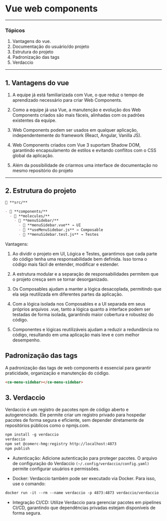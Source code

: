 # Vue web components

---

### Tópicos

1. Vantagens do vue.
2. Documentação do usuário/do projeto
3. Estrutura do projeto
4. Padronização das tags
5. Verdaccio

---

## 1. Vantagens do vue

1. A equipe já está familiarizada com Vue, o que reduz o tempo de aprendizado necessário para criar Web Components.

2. Como a equipe já usa Vue, a manutenção e evolução dos Web Components criados são mais fáceis, alinhadas com os padrões existentes da equipe.

3. Web Components podem ser usados em qualquer aplicação, independentemente do framework (React, Angular, Vanilla JS).

4. Web Components criados com Vue 3 suportam Shadow DOM, garantindo encapsulamento de estilos e evitando conflitos com o CSS global da aplicação.

5. Além da possibilidade de criarmos uma interface de documentação no mesmo repositório do projeto

---

## 2. Estrutura do projeto

```markdown
🌲 **src/**

- 📁 **components/**
  - 📁 **molecules/**
    - 📁 **menuSidebar/**
      - 📄 **menuSidebar.vue** → UI
      - 📄 **useMenuSidebar.js** → Composable
      - 📄 **menuSidebar.test.js** → Testes
```

Vantagens: <br>

1. Ao dividir o projeto em UI, Lógica e Testes, garantimos que cada parte do código tenha uma responsabilidade bem definida. Isso torna o código mais fácil de entender, modificar e estender.

2. A estrutura modular e a separação de responsabilidades permitem que o projeto cresça sem se tornar desorganizado.

3. Os Composables ajudam a manter a lógica desacoplada, permitindo que ela seja reutilizada em diferentes partes da aplicação.

4. Com a lógica isolada nos Composables e a UI separada em seus próprios arquivos .vue, tanto a lógica quanto a interface podem ser testadas de forma isolada, garantindo maior cobertura e robustez do código.

5. Componentes e lógicas reutilizáveis ajudam a reduzir a redundância no código, resultando em uma aplicação mais leve e com melhor desempenho.

## Padronização das tags

A padronização das tags de web components é essencial para garantir praticidade, organização e manutenção do código.

```markdown
<ce-menu-sidebar></ce-menu-sidebar>
```

## 3. Verdaccio

Verdaccio é um registro de pacotes npm de código aberto e autogerenciado. Ele permite criar um registro privado para hospedar pacotes de forma segura e eficiente, sem depender diretamente de repositórios públicos como o npmjs.com.

```markdown
npm install -g verdaccio
verdaccio
npm set @comerc-hmg:registry http://localhost:4873
npm publish
```

- Autenticação: Adicione autenticação para proteger pacotes. O arquivo de configuração do Verdaccio `(~/.config/verdaccio/config.yaml)` permite configurar usuários e permissões.

- Docker: Verdaccio também pode ser executado via Docker. Para isso, use o comando:

```markdown
docker run -it --rm --name verdaccio -p 4873:4873 verdaccio/verdaccio
```

- Integração CI/CD: Utilize Verdaccio para gerenciar pacotes em pipelines CI/CD, garantindo que dependências privadas estejam disponíveis de forma segura.
